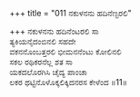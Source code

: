 +++
title = "011 ನಕುಳನನು ಹದಿನೆಣ್ಟರಲಿ"

+++
ನಕುಳನನು ಹದಿನೆಂಟರಲಿ ಸಾ  
ತ್ಯಕಿಯನೈದಂಬಿನಲಿ ಸಹದೇ  
ವಕನನೊಂಬತ್ತರಲಿ ಭೀಮನನೆಂಟು ಕೋಲಿನಲಿ  
ಸಕಲ ರಥಿಕರನೆಲ್ಲ ಶತ ಸಾ  
ಯಕದಲೊರಗಿಸಿ ಚೈದ್ಯ ಪಾಂಚಾ  
ಲಕರ ಥಟ್ಟಿನೊಳೊಕ್ಕಲಿಕ್ಕಿದನರಸ ಕೇಳೆಂದ     ॥11॥